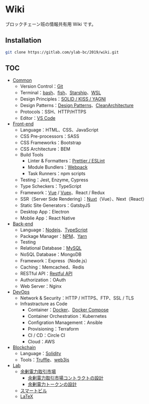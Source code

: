 # Wiki

ブロックチェーン班の情報共有用 Wiki です。

## Installation

```bash
git clone https://gitlab.com/ylab-bc/2019/wiki.git
```

## TOC

- [Common](./Common/README.md)
  - Version Control：[Git](./Common/Git.md)
  - Terminal：[bash](./Common/Linux.md)、[fish](./Common/fish.md)、[Starship](./Common/Starship.md)、[WSL](./Common/WSL.md)
  - Design Principles：[SOLID / KISS / YAGNI](./Common/DesignPrinciples.md)
  - Design Patterns：[Design Patterns](./Common/DesignPatterns.md)、[CleanArchitecture](./Common/CleanArchitecture.md)
  - Protocols：SSH、HTTP/HTTPS
  - Editor：[VS Code](./Common/VSCode.md)
- [Front-end](./Front-end/README.md)
  - Language：HTML、CSS、JavaScript
  - CSS Pre-processors：SASS
  - CSS Frameworks：Bootstrap
  - CSS Architecture：BEM
  - Build Tools
    - Linter & Formatters：[Prettier / ESLint](Front-end/Prettier-ESLint.md)
    - Module Bundlers：[Webpack](./Front-end/Webpack.md)
    - Task Runners：npm scripts
  - Testing：Jest, Enzyme, Cypress
  - Type Scheckers：TypeScript
  - Framework：[Vue](./Front-end/Vue.md) / [Vuex](./Front-end/Vuex.md)、React / Redux
  - SSR（Server Side Rendering）：[Nuxt](./Front-end/Nuxt.md)（Vue）、Next（React）
  - Static Site Generators：GatsbyJS
  - Desktop App：Electron
  - Moblie App：React Native
- [Back-end](./Back-end/README.md)
  - Language：[Nodejs](./Back-end/Nodejs.md)、[TypeScript](./Back-end/TypeScript.md)
  - Package Manager：[NPM](./Back-end/NPM.md)、[Yarn](./Back-end/Yarn.md)
  - Testing
  - Relational Database：[MySQL](./Back-end/MySQL.md)
  - NoSQL Database：MongoDB
  - Framework：Express（Node.js）
  - Caching：Memcached、Redis
  - RESTful API：[Restful API](./Back-end/RestfulAPI.md)
  - Authorization：OAuth
  - Web Server：Nginx
- [DevOps](./DevOps/README.md)
  - Network & Security：HTTP / HTTPS、FTP、SSL / TLS
  - Infrastracture as Code
    - Container：[Docker](./DevOps/Docker.md)、[Docker Compose](./DevOps/DockerCompose.md)
    - Container Orchestration：Kubernetes
    - Configration Management：Ansible
    - Provisioning：Terraform
    - CI / CD：Circle CI
    - Cloud：AWS
- [Blockchain](./Blockchain/README.md)
  - Language：[Solidity](./Blockchain/Solidity.md)
  - Tools：[Truffle](./Blockchain/Truffle.md)、[web3js](Blockchain/web3js.md)
- [Lab](./Lab/README.md)
  - [余剰電力取引市場](./Lab/余剰電力取引市場/README.md)
    - [余剰電力取引市場コントラクトの設計](./Lab/余剰電力取引市場/余剰電力取引市場コントラクトの設計.md)
    - [余剰電力トークンの設計](./Lab/余剰電力取引市場/余剰電力トークンの設計.md)
  - [スマートビル](./Lab/スマートビル/README.md)
  - [LaTeX](./Lab/LaTeX.md)
